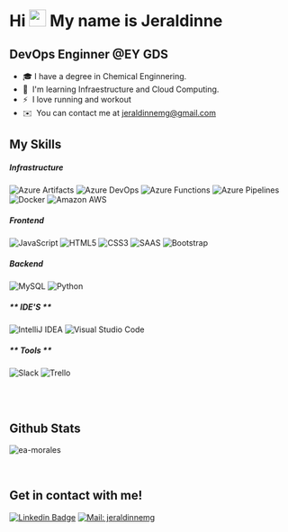 Hi <img src="./assets/wave.gif" width="30px" height="30px" />  My name is Jeraldinne
===========================

DevOps Enginner @EY GDS
--------------------------

*   🎓  I have a degree in Chemical Enginnering.
*   🧠  I'm learning Infraestructure and Cloud Computing.
*   ⚡  I love running and workout
*   ✉️  You can contact me at [jeraldinnemg@gmail.com](mailto:jeraldinnemg@gmail.com)


## My Skills

##### **Infrastructure**

![Azure Artifacts](https://img.shields.io/static/v1?style=for-the-badge&message=Azure+Artifacts&color=CB2E6D&logo=Azure+Artifacts&logoColor=FFFFFF&label=)
![Azure DevOps](https://img.shields.io/static/v1?style=for-the-badge&message=Azure+DevOps&color=0078D7&logo=Azure+DevOps&logoColor=FFFFFF&label=)
![Azure Functions](https://img.shields.io/static/v1?style=for-the-badge&message=Azure+Functions&color=0062AD&logo=Azure+Functions&logoColor=FFFFFF&label=)
![Azure Pipelines](https://img.shields.io/static/v1?style=for-the-badge&message=Azure+Pipelines&color=2560E0&logo=Azure+Pipelines&logoColor=FFFFFF&label=)
![Docker](https://img.shields.io/static/v1?style=for-the-badge&message=Docker&color=2496ED&logo=Docker&logoColor=FFFFFF&label=)
![Amazon AWS](https://img.shields.io/static/v1?style=for-the-badge&message=Amazon+AWS&color=232F3E&logo=Amazon+AWS&logoColor=FFFFFF&label=)

##### **Frontend**

![JavaScript](https://img.shields.io/badge/JavaScript-F7DF1E?style=for-the-badge&logo=JavaScript&logoColor=white)
![HTML5](https://img.shields.io/badge/-HTML5-E34F26?style=for-the-badge&logo=html5&logoColor=white)
![CSS3](https://img.shields.io/badge/-CSS3-1572B6?style=for-the-badge&logo=css3)
![SAAS](https://img.shields.io/badge/-SASS-ff69b4?style=for-the-badge&logo=sass&logoColor=white)
![Bootstrap](https://img.shields.io/badge/-Bootstrap-563D7C?style=for-the-badge&logo=bootstrap)

##### **Backend**
![MySQL](https://img.shields.io/badge/-MySQL-black?style=for-the-badge&logo=mysql&logoColor=orange)
![Python](https://img.shields.io/static/v1?style=for-the-badge&message=Python&color=3776AB&logo=Python&logoColor=FFFFFF&label=)


##### **  IDE'S **
![IntelliJ IDEA](https://img.shields.io/static/v1?style=for-the-badge&message=IntelliJ+IDEA&color=000000&logo=IntelliJ+IDEA&logoColor=FFFFFF&label=)
![Visual Studio Code](https://img.shields.io/badge/Visual_Studio_Code-007ACC?style=for-the-badge&logo=Visual-Studio-Code&logoColor=white)

##### ** Tools **
![Slack](https://img.shields.io/badge/-Slack-3f0f91?style=for-the-badge&logo=slack&logoColor=white)
![Trello](https://img.shields.io/badge/-Trello-1572B6?style=for-the-badge&logo=trello&logoColor=white)                            
</div>
                    
<br />

<br/>

## Github Stats

<p><img src="https://github-readme-stats.vercel.app/api/top-langs?username=jeraldinnemg&show_icons=true&locale=en&layout=compact&theme=dracula&hide_border=true" alt="ea-morales" /></p>

<br>

## Get in contact with me!

[![Linkedin Badge](https://img.shields.io/badge/-LinkedIn-blue?style=for-the-badge&logo=Linkedin&logoColor=white&link=https://www.linkedin.com/in/jeraldinne-molleda/)](https://www.linkedin.com/in/jeraldinne-molleda/)
[![Mail: jeraldinnemg](https://img.shields.io/badge/Gmail-D14836?style=for-the-badge&logo=gmail&logoColor=white)](mailtojeraldinnemg@gmail.com)


